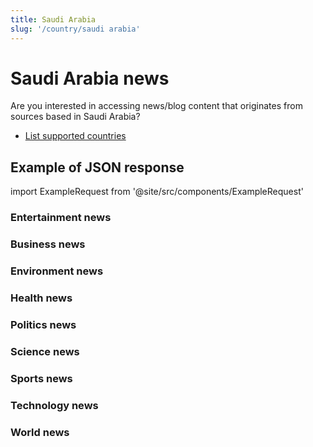 ```yaml
---
title: Saudi Arabia
slug: '/country/saudi arabia'
---
```


# Saudi Arabia news

Are you interested in accessing news/blog content that originates from sources based in Saudi Arabia?

- [List supported countries](/get-articles/countries)

## Example of JSON response

import ExampleRequest from '@site/src/components/ExampleRequest'

### Entertainment news
<ExampleRequest url="https://apitube.io/v1/news/articles?limit=2&category=news/Arts_and_Entertainment&country=sa"></ExampleRequest>

### Business news
<ExampleRequest url="https://apitube.io/v1/news/articles?limit=2&category=news/Business&country=sa"></ExampleRequest>

### Environment news
<ExampleRequest url="https://apitube.io/v1/news/articles?limit=2&category=news/Environment&country=sa"></ExampleRequest>

### Health news
<ExampleRequest url="https://apitube.io/v1/news/articles?limit=2&category=news/Health&country=sa"></ExampleRequest>

### Politics news
<ExampleRequest url="https://apitube.io/v1/news/articles?limit=2&category=news/Politics&country=sa"></ExampleRequest>

### Science news
<ExampleRequest url="https://apitube.io/v1/news/articles?limit=2&category=news/Science&country=sa"></ExampleRequest>

### Sports news
<ExampleRequest url="https://apitube.io/v1/news/articles?limit=2&category=news/Sports&country=sa"></ExampleRequest>

### Technology news
<ExampleRequest url="https://apitube.io/v1/news/articles?limit=2&category=news/Technology&country=sa"></ExampleRequest>

### World news
<ExampleRequest url="https://apitube.io/v1/news/articles?limit=2&category=news/World&country=sa"></ExampleRequest>
